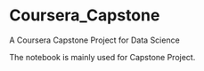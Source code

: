 # Coursera_Capstone
A Coursera Capstone Project for Data Science

The notebook is mainly used for Capstone Project.
